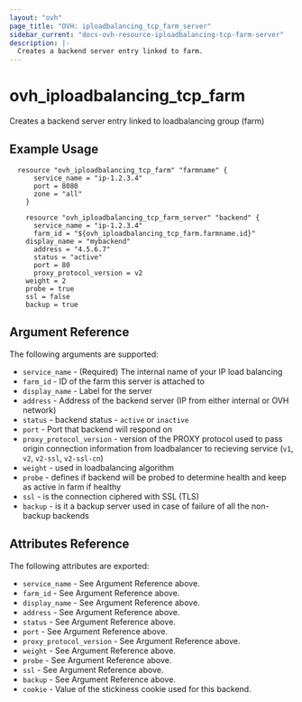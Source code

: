 ```yaml
---
layout: "ovh"
page_title: "OVH: iploadbalancing_tcp_farm_server"
sidebar_current: "docs-ovh-resource-iploadbalancing-tcp-farm-server"
description: |-
  Creates a backend server entry linked to farm.
---
```


# ovh_iploadbalancing_tcp_farm

Creates a backend server entry linked to loadbalancing group (farm)

## Example Usage

```
  resource "ovh_iploadbalancing_tcp_farm" "farmname" {
	  service_name = "ip-1.2.3.4"
	  port = 8080
	  zone = "all"
	}

	resource "ovh_iploadbalancing_tcp_farm_server" "backend" {
	  service_name = "ip-1.2.3.4"
	  farm_id = "${ovh_iploadbalancing_tcp_farm.farmname.id}"
    display_name = "mybackend"
	  address = "4.5.6.7"
	  status = "active"
	  port = 80
	  proxy_protocol_version = v2
    weight = 2
    probe = true
    ssl = false
    backup = true
```

## Argument Reference

The following arguments are supported:

* `service_name` - (Required) The internal name of your IP load balancing
* `farm_id` - ID of the farm this server is attached to
* `display_name` - Label for the server
* `address` - Address of the backend server (IP from either internal or OVH network)
* `status` - backend status - `active` or `inactive`
* `port` - Port that backend will respond on
* `proxy_protocol_version` - version of the PROXY protocol used to pass origin connection information from loadbalancer to recieving service (`v1`, `v2`, `v2-ssl`, `v2-ssl-cn`)
* `weight` - used in loadbalancing algorithm
* `probe` - defines if backend will be probed to determine health and keep as active in farm if healthy
* `ssl` - is the connection ciphered with SSL (TLS)
* `backup` - is it a backup server used in case of failure of all the non-backup backends

## Attributes Reference

The following attributes are exported:

* `service_name` - See Argument Reference above.
* `farm_id` - See Argument Reference above.
* `display_name` - See Argument Reference above.
* `address` - See Argument Reference above.
* `status` - See Argument Reference above.
* `port` - See Argument Reference above.
* `proxy_protocol_version` - See Argument Reference above.
* `weight` - See Argument Reference above.
* `probe` - See Argument Reference above.
* `ssl` - See Argument Reference above.
* `backup` - See Argument Reference above.
* `cookie` - Value of the stickiness cookie used for this backend.
